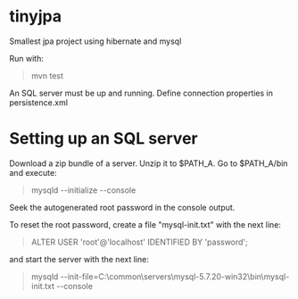 # tinyjpa
Smallest jpa project using hibernate and mysql 

Run with:
>mvn test

An SQL server must be up and running. Define connection properties in persistence.xml

# Setting up an SQL server
Download a zip bundle of a server. Unzip it to $PATH_A. Go to $PATH_A/bin and execute:
>mysqld --initialize --console

Seek the autogenerated root password in the console output.

To reset the root password, create a file "mysql-init.txt" with the next line:
>ALTER USER 'root'@'localhost' IDENTIFIED BY 'password';

and start the server with the next line:
>mysqld --init-file=C:\\common\\servers\\mysql-5.7.20-win32\\bin\\mysql-init.txt --console